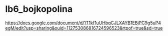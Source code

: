 # lb6_bojkopolina
https://docs.google.com/document/d/1T1kf1uUHbqCJLXAYB1EBjPC9g5uP4egM/edit?usp=sharing&ouid=112753086816724596523&rtpof=true&sd=true

